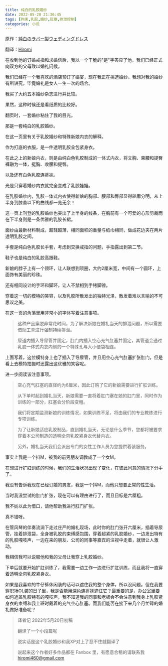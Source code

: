```yaml
---
title: 纯白的乳胶婚纱
date: 2022-05-20 21:36:45
tags: [拘束,乳胶,婚纱,肛塞,排泄控制]
categories: 小说
---
```


原作：[純白のラバー製ウェディングドレス](https://www.pixiv.net/novel/show.php?id=10972254)

翻译：[Hiromi](https://hiromi.eu.org)

在收到他的订婚戒指和求婚信后，我以一个干脆的"是"字答应了他，我们已经正式向双方的父母致以婚礼问候。

我们已经在一个我喜欢的酒店预订了婚宴，现在我正在挑选婚纱。我想对我的婚纱有所讲究，毕竟婚礼是女人一生一次的场合。

我买了大约五本婚纱杂志进行并比较。

果然，这种时候还是看纸质的比较好。

翻页时，一套婚纱粘住了我的目光。

那是一套纯白的乳胶婚纱。

在这一页里有关于乳胶婚纱和特殊新娘内衣的解释。

作为打底的衣服，是一件透明乳胶全包紧身衣。

在此之上的新娘内衣，则是由纯白色乳胶制成的一体式内衣，将文胸、束腰和提臀裤融为一体，挺胸、收腰和提臀。

以及还有白色乳胶连裤袜。

光是只穿着婚纱内衣就完全变成了乳胶娃娃。

在乳胶婚纱内，乳胶一体式内衣使得新娘的胸部、腰部和臀部显得轮廓分明，从上半身到膝盖以下的曲线都一览无余！

这一页上刊登的乳胶婚纱也突出了上半身的线条，在胸前有一个可爱的心形剪裁而在下半身则是一条优雅的乳胶长裙。

面纱由最新材料制成，超轻超薄，相同面积的重量与纸巾相同，做成花边夹在两片透明乳胶之间。

手套是纯白色乳胶长手套，考虑到交换戒指的问题，手指露出到第二节。

鞋子也是纯白的乳胶高跟鞋。

新娘的脖子上有一个颈环，让人联想到项圈，大约2厘米宽，中间有一个圆环，上面饰有美丽的珍珠。

还有相同设计的手环和脚环，让人不禁相到手铐脚镣。

穿着这一切的模特的笑容，以及乳胶所散发出的独特光泽，散发着难以言喻的不可思议之美。

在这一页的角落里用非常小的字体写着注意事项。

> 这种产品穿脱非常花时间，为了解决新娘在婚礼当天的排泄问题，所以需要借助工具进行强制持续排泄。
> 
> 尿道内插入导尿管并固定，肛门内插入空心充气肛塞并固定，其管道会通过乳胶一体式内衣内侧的一个特殊孔与大小便袋相连。

上面写着，这位模特身上也了插入了导尿管，并且用空心充气肛塞扩张肛门，但是看上去模特拍摄时还露出这优雅的笑容呢。

进一步阅读该注意事项。

> 空心充气肛塞的直径约为6厘米，因此订购了它的新娘需要进行扩肛训练。
> 
> 从下单时起到婚礼当天，新娘需要一直将着肛门塞在她的肛门里，同时作为训练的一部分，肛塞会分阶段变粗。
> 
> 我们将定期监测新娘的训练情况，如果训练不足，将由我们的专业教练进行专项训练。
> 
> 为了让新娘适应乳胶制品，直到婚礼当天，无论是什么季节，您都将被要求穿着本公司制造的透明全包乳胶紧身衣代替内衣。
>
> 另外，婚礼当天我们会派出专门的女性工作人员为您提供着装服务。

事实上我是一个抖M，被我的前男朋友调教成了一个女M。

在想进行扩肛训练的时候，我们的生活状况出现了变化，在彼此同意的情况下分手了。

我没有告诉我现在已经订婚的男友，我是一个抖M，而他只想要正常的性生活。

当时我没尝试的肛门扩张，现在可以有理由进行了，而且目标是六厘粗。

我不妨以此为借口，请他帮助我进行肛门扩张。

真不错呀。

在管风琴的伴奏流淌下走过庄严的婚礼现场，此时你的肛门张开六厘米，插着导尿管，挂着排泄袋，全身被乳胶的束缚感包围，穿着超紧的乳胶婚纱，一边发出特有的乳胶嘎吱声，一边在来的朋友、公司的同事等嘉宾的注视中走着，就很让人激动。

我相信我可以说服他和我的父母让我穿上乳胶婚纱。

下单后就要开始扩肛训练了，我需要一边工作一边进行扩肛训练，而且我将一直穿着透明全包乳胶紧身衣。

如果是我喜欢的牛仔裤休闲装的话可以遮住我的整个身体，所以没问题。但在我要穿职场OL装的日子里，我是否能用深色连裤袜遮住它？最重要的是，办公室里要如何遮盖乳胶特有的嘎吱声，我不知道我的同事和老板会不会注意到我身上乳胶紧身衣的束缚和我上班时戴着的充气空心肛塞。而我们能否在接下来几个月忙碌的婚礼做好准备呢？

> 译者记 2022年5月20日初稿
> 
> 翻译了一个小段篇呢
> 
> 说实话是这个乳胶婚纱和我XP对上了忍不住就翻译了
> 
> 说起来这个作者好多作品都在 Fanbox 里，有愿意合租的请联系我 hiromi460@gmail.com